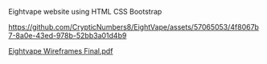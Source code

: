 Eightvape website using HTML CSS Bootstrap

https://github.com/CrypticNumbers8/EightVape/assets/57065053/4f8067b7-8a0e-43ed-978b-52bb3a01d4b9

[Eightvape Wireframes Final.pdf](https://github.com/CrypticNumbers8/EightVape/files/12137349/Eightvape.Wireframes.Final.pdf)
